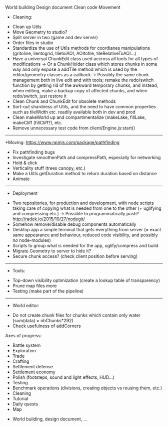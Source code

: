 World building
Design document
Clean code
Movement


* Cleaning:
- Clean up Utils
- Move Geometry to studio?
- Split server in two (game and dev server)
- Order files in studio
- Standardize the use of Utils methods for coordianes manipulations (gritoline, lientogrid, tiletoiAOI, AOItotile, tileRelativeToAOI...)
- Have a universal ChunkEdit class used accross all tools for all types of modifications
-> Or a ChunkHolder class which stores chunks in some way and only expose a addTile method which is used by the editor/geometry classes as a callback
-> Possibly the same chunk management both in live edit and with tools; remake the redo/switch function by getting rid
of the awkward temporary chunks, and instead, when editing, make a backup copy of affected chunks, and when redo/switch,
just restore it
- Clean Chunk and ChunkEdit for obsolete methods
- Sort-out shardness of Utils, and the need to have common properties such as tileWidth etc. readily available both in dev and prod
- Clean makeWorld up and compartimentalize (makeLake, fillLake, makeCliff (fillCliff?), etc.
- Remove unnecessary test code from client/Engine.js:start()
-----
*Moving:
https://www.npmjs.com/package/pathfinding
- Fix pathfinding bugs
- Investigate smoothenPath and compressPath, especially for networking
- Hold & click
- Verticality stuff (trees canopy, etc.)
- Make a Uitls.getDuration method to return duration based on distance
- Animate
-----
* Deployment
- Two repositories, for production and development, with node scripts taking care
of copying what is needed from one to the other (+ uglifying and compressing etc.)
-> Possible to programmatically push?  http://radek.io/2015/10/27/nodegit/
- Somehow remove/disable debug components automatically
- Desktop app a simple terminal that gets everything from server (= exact same
appearance and behaviour, reduced code visibility, and possibly *no* node-modules)
- Scripts to group what is needed for the app, uglify/compress and build
- Migrate Geometry to server to hide it?
- Secure chunk access? (check client position before serving)
-----
* Tools:
- Top-down visibility optimization (create a lookup table of transparency)
- Prune map files more
- Testing (make part of the pipeline)
-----
* World editor:
- Do not create chunk files for chunks which contain only water (sum(data) = nbChunks*292)
- Check usefulness of addCorners


Axes of progress:
- Battle system
- Exploration
- Trade
- Crafting
- Settlement defense
- Settlement economy
- Polish (footsteps, sound and light effects, HUD...)
- Testing
- Benchmark operations (divisions, creating objects vs reusing them, etc.)
- Cleaning
- Tutorial
- Daily quests
- Map
+ World building, design document, ...